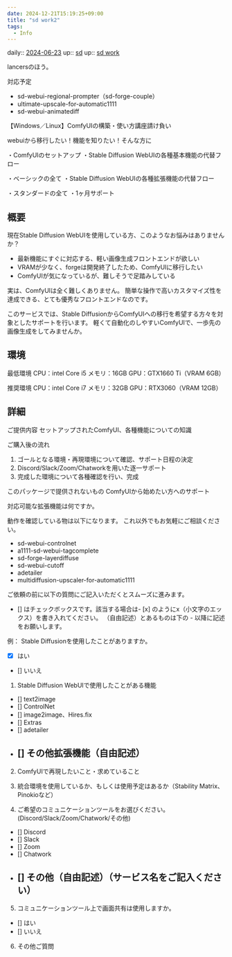 ```yaml
---
date: 2024-12-21T15:19:25+09:00
title: "sd work2"
tags:
  - Info
---
```


daily:: [2024-06-23](/Daily_Note/2024-06-23.md)
up:: [sd](../Bar/Stable%20Diffusion.md)
up:: [sd work](sd%20work.md)

lancersのほう。

対応予定

- sd-webui-regional-prompter（sd-forge-couple）
- ultimate-upscale-for-automatic1111
- sd-webui-animatediff





【Windows／Linux】ComfyUIの構築・使い方講座請け負い

webuiから移行したい！機能を知りたい！そんな方に



・ComfyUIのセットアップ
・Stable Diffusion WebUIの各種基本機能の代替フロー

・ベーシックの全て
・Stable Diffusion WebUIの各種拡張機能の代替フロー

・スタンダードの全て
・1ヶ月サポート

## 概要
現在Stable Diffusion WebUIを使用している方、このようなお悩みはありませんか？

- 最新機能にすぐに対応する、軽い画像生成フロントエンドが欲しい
- VRAMが少なく、forgeは開発終了したため、ComfyUIに移行したい
- ComfyUIが気になっているが、難しそうで足踏みしている

実は、ComfyUIは全く難しくありません。
簡単な操作で高いカスタマイズ性を達成できる、とても優秀なフロントエンドなのです。

このサービスでは、Stable DiffusionからComfyUIへの移行を希望する方々を対象としたサポートを行います。
軽くて自動化のしやすいComfyUIで、一歩先の画像生成をしてみませんか。

## 環境
最低環境
CPU：intel Core i5
メモリ：16GB
GPU：GTX1660 Ti（VRAM 6GB）

推奨環境
CPU：intel Core i7
メモリ：32GB
GPU：RTX3060（VRAM 12GB）

## 詳細
ご提供内容
セットアップされたComfyUI、各種機能についての知識

ご購入後の流れ
1. ゴールとなる環境・再現環境について確認、サポート日程の決定
2. Discord/Slack/Zoom/Chatworkを用いた逐一サポート
3. 完成した環境について各種確認を行い、完成

このパッケージで提供されないもの
ComfyUIから始めたい方へのサポート

対応可能な拡張機能は何ですか。

動作を確認している物は以下になります。
これ以外でもお気軽にご相談ください。

- sd-webui-controlnet
- a1111-sd-webui-tagcomplete
- sd-forge-layerdiffuse
- sd-webui-cutoff
- adetailer
- multidiffusion-upscaler-for-automatic1111


ご依頼の前に以下の質問にご記入いただくとスムーズに進みます。
- [] はチェックボックスです。該当する場合は- [x] のようにx（小文字のエックス）を書き入れてください。
（自由記述）とあるものは下の - 以降に記述をお願いします。

例：
Stable Diffusionを使用したことがありますか。
- [x] はい
- [] いいえ

1.  Stable Diffusion WebUIで使用したことがある機能
- [] text2image
- [] ControlNet
- [] image2image、Hires.fix
- [] Extras
- [] adetailer
- [] その他拡張機能（自由記述）
  - 

2. ComfyUIで再現したいこと・求めていること

3. 統合環境を使用しているか、もしくは使用予定はあるか（Stability Matrix、Pinokioなど）

4. ご希望のコミュニケーションツールをお選びください。(Discord/Slack/Zoom/Chatwork/その他)
- [] Discord
- [] Slack
- [] Zoom
- [] Chatwork
- [] その他（自由記述）（サービス名をご記入ください）
  - 

5. コミュニケーションツール上で画面共有は使用しますか。
- [] はい
- [] いいえ

6. その他ご質問
